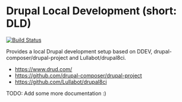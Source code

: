 # Drupal Local Development (short: DLD)

[![Build Status](https://travis-ci.org/IT-Cru/drupal-local-dev.svg?branch=master)](https://travis-ci.org/IT-Cru/drupal-local-dev)

Provides a local Drupal development setup based on DDEV, drupal-composer/drupal-project and
Lullabot/drupal8ci.

- https://www.drud.com/
- https://github.com/drupal-composer/drupal-project
- https://github.com/Lullabot/drupal8ci

TODO: Add some more documentation :)
